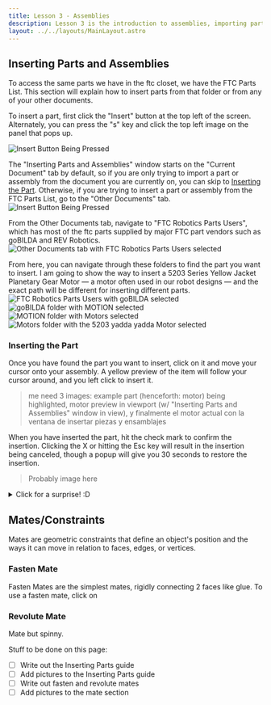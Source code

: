 ```yaml
---
title: Lesson 3 - Assemblies
description: Lesson 3 is the introduction to assemblies, importing parts, and basic mates.
layout: ../../layouts/MainLayout.astro
---
```


## Inserting Parts and Assemblies
  To access the same parts we have in the ftc closet, we have the FTC Parts List. This section will explain how to insert parts from that folder or from any of your other documents.  

  To insert a part, first click the "Insert" button at the top left of the screen. Alternately, you can press the "s" key and click the top left image on the panel that pops up.

![Insert Button Being Pressed](https://raw.githubusercontent.com/WestwoodRobotics/wwroboftc/a7afa2cfaa397785d1d404d625a2f96546ec7051/src/images/CAD/Lesson-3/insert-button-pressed.png)

  The "Inserting Parts and Assemblies" window starts on the "Current Document" tab by default, so if you are only trying to import a part or assembly from the document you are currently on, you can skip to [Inserting the Part](#inserting-the-part). Otherwise, if you are trying to insert a part or assembly from the FTC Parts List, go to the "Other Documents" tab.
![Insert Button Being Pressed](https://github.com/WestwoodRobotics/wwroboftc/blob/main/src/images/CAD/Lesson-3/insert-parts-and-assemblies.jpg?raw=true)

 From the Other Documents tab, navigate to "FTC Robotics Parts Users", which has most of the ftc parts supplied by major FTC part vendors such as goBILDA and REV Robotics.
![Other Documents tab with FTC Robotics Parts Users selected](https://github.com/WestwoodRobotics/wwroboftc/blob/main/src/images/CAD/Lesson-3/other-documents.jpg?raw=true)

From here, you can navigate through these folders to find the part you want to insert. I am going to show the way to insert a 5203 Series Yellow Jacket Planetary Gear Motor &mdash; a motor often used in our robot designs &mdash; and the exact path will be different for inserting different parts.
![FTC Robotics Parts Users with goBILDA selected](https://github.com/WestwoodRobotics/wwroboftc/blob/main/src/images/CAD/Lesson-3/Insert-FTC-Parts-List.jpg?raw=true)
![goBILDA folder with MOTION selected](https://github.com/WestwoodRobotics/wwroboftc/blob/main/src/images/CAD/Lesson-3/goBILDA.jpg?raw=true)
![MOTION folder with Motors selected](https://github.com/WestwoodRobotics/wwroboftc/blob/main/src/images/CAD/Lesson-3/motion.jpg?raw=true)
![Motors folder with the 5203 yadda yadda Motor selected](https://github.com/WestwoodRobotics/wwroboftc/blob/main/src/images/CAD/Lesson-3/le-motor.jpg?raw=true)


### Inserting the Part
  Once you have found the part you want to insert, click on it and move your cursor onto your assembly. A yellow preview of the item will follow your cursor around, and you left click to insert it.
> me need 3 images: example part (henceforth: motor) being highlighted, motor preview in viewport (w/ "Inserting Parts and Assemblies" window in view), y finalmente el motor actual con la ventana de insertar piezas y ensamblajes


  When you have inserted the part, hit the check mark to confirm the insertion. Clicking the X or hitting the Esc key will result in the insertion being canceled, though a popup will give you 30 seconds to restore the insertion.
> Probably image here

<details> <summary> Click for a surprise! :D  </summary>
._. <-- funny looking cat  <br>
-|-  <br>
/ \  <br>
</details>

## Mates/Constraints
Mates are geometric constraints that define an object's position and the ways it can move in relation to faces, edges, or vertices.

### Fasten Mate
Fasten Mates are the simplest mates, rigidly connecting 2 faces like glue. To use a fasten mate, click on 

### Revolute Mate
Mate but spinny.

Stuff to be done on this page:  
 - [ ] Write out the Inserting Parts guide
 - [ ] Add pictures to the Inserting Parts guide
 - [ ] Write out fasten and revolute mates
 - [ ] Add pictures to the mate section
